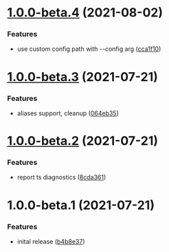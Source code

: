 # [1.0.0-beta.4](https://github.com/touk/federated-types/compare/v1.0.0-beta.3...v1.0.0-beta.4) (2021-08-02)


### Features

* use custom config path with --config arg ([cca1f10](https://github.com/touk/federated-types/commit/cca1f1013f441142447d34e651b81806c2368526))

# [1.0.0-beta.3](https://github.com/touk/federated-types/compare/v1.0.0-beta.2...v1.0.0-beta.3) (2021-07-21)


### Features

* aliases support, cleanup ([064eb35](https://github.com/touk/federated-types/commit/064eb35d608752ecb5b2bbd0c27bdc149c1c31b7))

# [1.0.0-beta.2](https://github.com/touk/federated-types/compare/v1.0.0-beta.1...v1.0.0-beta.2) (2021-07-21)


### Features

* report ts diagnostics ([8cda361](https://github.com/touk/federated-types/commit/8cda3618d052c21876815940d55405521fa7ad68))

# 1.0.0-beta.1 (2021-07-21)


### Features

* inital release ([b4b8e37](https://github.com/touk/federated-types/commit/b4b8e371decf0842774834682c7391496720c1d6))
